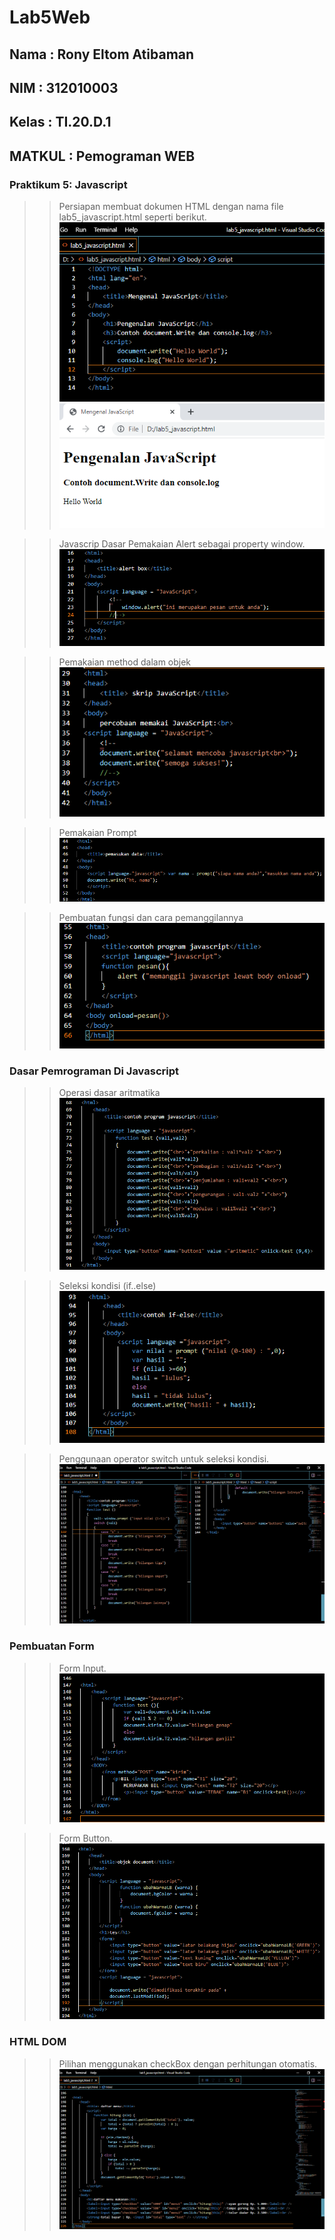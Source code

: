 # Lab5Web
## Nama     : Rony Eltom Atibaman
## NIM      : 312010003
## Kelas    : TI.20.D.1
## MATKUL   : Pemograman WEB

###  Praktikum 5: Javascript
>>Persiapan membuat dokumen HTML dengan nama file lab5_javascript.html seperti berikut.<br>
![gambar1](screenshot/1.png)
![gambar2](screenshot/2.png)

>> Javascrip Dasar
Pemakaian Alert sebagai property window.<br>
![gambar3](screenshot/3.png)

>> Pemakaian method dalam objek<br>
![gambar3](screenshot/4.png)

>> Pemakaian Prompt<br>
![gambar4](screenshot/5.png)


>> Pembuatan fungsi dan cara pemanggilannya<br>
![gambar5](screenshot/6.png)

### Dasar Pemrograman Di Javascript
>> Operasi dasar aritmatika<br>
![gambar6](screenshot/7.png)

>> Seleksi kondisi (if..else)<br>
![gambar7](screenshot/8.png)

>> Penggunaan operator switch untuk seleksi kondisi.<br>
![gambar8](screenshot/9.png)


### Pembuatan Form
>> Form Input.<br>
![gambar9](screenshot/10.png)

>> Form Button. <br>
![gambar10](screenshot/11.png)

### HTML DOM
>> Pilihan menggunakan checkBox dengan perhitungan otomatis.<br>
![gambar12](screenshot/12.png)